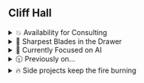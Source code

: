 ##  Cliff Hall

<details><summary>💥 Availability for Consulting</summary>
  
### I consult corp-to-corp through my company [Futurescale](https://futurescale.com).
- 🧭 -  I was invited to become a committing member of the [Model Context Protocol](https://github.com/modelcontextprotocol) maintainers and steering committee.
- 🔍 -  My primary focus is artificial intelligence, specifically enabling teams of agents to perform long horizon tasks.
- 📅 -  If you'd like to hire me or just chat about something interesting, you can grab a slot on [my calendar](https://calendly.com/cliffhall).
- 📋 -  My resume is [here](https://cliffordhall.com/wp-content/uploads/2025/01/Cliff-Hall-Resume-2024.pdf) if you're interested.

</details>

<details><summary>🔪 Sharpest Blades in the Drawer</summary>
  
### Software Engineering

I've slung a lot of code since the days of 6502 assembly for C64 and the Apple ][. Here's where I'm strongest at the moment.
* React
* Node
* JSX
* Typescript
* JavaScript
* OpenAI API
* Model Context Protocol (MCP) - I am a contributor and maintainer
  
### Project Leadership

I enjoy leading remote, globally distributed teams to success. This requires continuous integration, unit testing with an aim for 100% coverage, and rigorous code review. It makes a team stronger and certainly elevates code quality. The highest compliment for a team I've led was that the codebase appeared as if created by one person.

A common thing I see is domain language drift across teams and departments acting as a major source of friction and misunderstanding, both internally and with . That's why I approach new projects with domain-driven design, i.e., agree upon the things and the processes that operate on the things first (nouns and verbs). Build a glossary for the project and everyone from code to marketing is on the same page from the jump. 

### Software Architecture

With every new system design, I am guided by Einstein's maxim: "As simple as possible, no simpler." 

Within modular software, the biggest problem is separation of concerns, e.g., not muddling view handling responsibiilities with business logic and domain logic. As opposed to toolkits which offer a grab bag of utilities, frameworks help developers focus on requirements by providing a set of actors with roles, relationships, and collaboration patterns that solve for separation of concerns.

When I began working for large enterprise clients, I noticed that the frameworks avaialble for the prevalent development stacks were overcomplicated and made maintenance harder. Junior team members often struggled to understand the collaboration patterns at play between the framework actors. This led to messy, confusing code that is hard to maintain.

So in 2004, I created the [PureMVC Framework](https://puremvc.org). PureMVC is a lightweight, object-oriented MVC architecture that was eventually ported to over 15 programming languages and is still used today. Also wrote the [O'Reilly book](http://oreil.ly/puremvc). 

</details>
<details><summary>🧠 Currently Focused on AI</summary>

### Building Agents

- ✨ [Model Context Protocol](https://github.com/modelcontextprotocol) is an open protocol that enables seamless integration between LLM applications and external data sources and tools. I am a contributor, maintainer, and member of the MCP Steering Committee.
- ✨ [Puzzlebox](https://github.com/cliffhall/puzzlebox) is an [MCP](https://modelcontextprotocol.io/introduction) server that hosts finite state machines (called puzzles). With the GooseTeam project, we learned that attempting to make agents collaborate with a protocol for collaboration can generate results. But where it gets muddled is with non-trivial projects that need to employ phases. Inception, specification, design, building, etc. Within one of those phases an approach like GooseTeam can work well. This is where Puzzlebox comes in. It exposes tools to create and manipulate puzzles, moving state machines through their states. Clients can subscribe to individual state machines to receive updates when their state and available actions change.
- ✨ [GooseTeam](https://github.com/cliffhall/GooseTeam?tab=readme-ov-file#gooseteam) is an [MCP](https://modelcontextprotocol.io/introduction) server I wrote for enabling collaboration between a team of [Goose](https://block.github.io/goose/) agents. Given an arbitrarily complex project such as outlining a television series pilot or creating a non-trivial software application, the agents utilize tools exposed by the MCP to plan, assign, and complete tasks in service of the goal. This project is pioneering the use of [mermaid markdown for controlling agents](https://www.linkedin.com/pulse/controlling-agents-mermaid-markdown-clifford-hall-of9pe/?trackingId=AoMJVL8VSTOnrQs5W2X81A%3D%3D).

### Solving Domain-specific Problems with AI
- ✨ At [Culturalyst](https://culturalyst.com), I recently built an arts and culture focused, city-specific [AI assistant for improving artist discovery](https://futurescale.com/2024/11/15/arts-and-culture-concierge-ai-assistant/). Separately, I overcame a showstopping issue with gathering artist opportunities from around the web and delivering to subscribing artists those relevant to their discipline and experience. With AI, I was able to [classify opportunities from arbitrary sites](https://futurescale.com/2023/11/10/artist-opportunity-classification-with-ai/) into our taxonomy, normalizing the data into our domain model such that they appeared to have been entered through our own UI.
- ✨ With [PlotRocket](https://plotrocket.app), an AI-assisted series planner and episode outliner, I am combining artificial intelligence with common industry practices for creating episodic fiction, yielding a tool capable of planning multiple seasons of a television series down to the scene and beat. With or without the use of AI. It allows anyone to turn an idea into an engaging episodic story.

</details>

<details><summary>🕥 Previously on...</summary>

### Since founding Futurescale in 2004
  
  <details><summary>⛓ An on-chain builder through multiple bulls and bears</summary>
      
  - [Boson Protocol](https://www.bosonprotocol.io/) - A decentralized protocol for commerce.
  - [Vinyl Registry](https://vinylregistry.org) - Pairing NFTs and limited-release rare vinyl.
  - [Avastars](https://avastars.io/) - The first generative collectibles with on-chain art & metadata.
  - [Fismo Protocol](https://github.com/cliffhall/Fismo/blob/main/README.md) - Cloneable EVM-based finite state machine protocol.
  - [KnownOrigin](https://knownorigin.io) - Royalties & collab fund splitting. Since bought by eBay and closed down.
  - [Seen Haus](https://github.com/seen-haus/seen-contracts) - Diamond-based, open-source physical & digital NFT marketplace. Since bought by Propy.
  - [Nifty Cannon](https://niftycannon.app) - Make it rain NFTs! Zero-fee bulk NFT transfer.
  - [In-App Pro Shop](https://in-app-pro-shop.futurescale.com/) - NFT-based in-app purchases for Ethereum.
  - [Pass On](https://www.passon.io/) - Affiliate Marketing for the Web3 generation.

### Letting crypto go
  
  In 2018 I began working with Solidity, convinced that NFTs (not crypto) might actually be useful. I documented my developer journey in a webseries as I discovered how radically different the field was from any other language or environment I had ever worked on. It was bewildering, interesting, and greenfields as far as the eye could see. Everything hadn't been built, and the possibilities were endless. 
  
  Since then, crypto scams and the vicissitudes of the market have made it impossible to work in as a professional developer for hire, so I have decided to redirect all of my focus to AI, but I learned a lot on my blockchain journey, and met a lot of great people along the way.

  </details>

  <details><summary>📈 Enterprise and government work</summary>
  
  - [Google Deja View](https://futurescale.com/2017/12/15/youtube-deja-view-game-launched/) - An game that tested your knowledge of popular videos
  - [Morgan Stanley Matrix](https://www.behance.net/gallery/44855332/Morgan-Stanley-Matrix) - An an advanced FX trading application
  - [Dorado ChannelMaster](https://futurescale.com/2007/03/31/dorado-channelmaster-project-ships/) - Mortgage loan origination system (LOS)
  - [JP Morgan Chase](https://futurescale.com/2007/03/31/dorado-channelmaster-project-ships/) - Customized Dorado's Channelmaster LOS
  - [State Street Universe](https://futurescale.com/2005/03/12/futurescale-delivers-poc-for-state-street-bank/) - Architecture for initial proof of concept 
  - [Avtec/JITC CWCT](https://futurescale.com/2010/02/28/jitc-avtec-cwct/) - Military drone communication testing system
  - [Lockheed Martin/USSTRATCOM ISPAN](https://futurescale.com/2005/04/02/futurescale-advises-lockheed-martin) - Integrated Strategic Planning and Analysis Network
  - [Weight Watchers Plan Manager](https://futurescale.com/2005/10/08/weight-watchers-project-a-success) - Meal and diet planning system
  
  </details>
  
  <details><summary>🕳️ Scrappy startups that didn't make it</summary>
    
  - [Ahead](https://www.youtube.com/user/CreativityConnected) - An infinite canvas app. Named on 3 international [patents](https://patents.google.com/patent/WO2010063014A1/en) as a result of our work.
  - [LaLa](https://www.behance.net/gallery/194754877/Lala) - Connecting fans with media franchises via NFTs & revenue sharing.
  - [Olympus](https://www.behance.net/gallery/82333699/Olympus-Verified) - Base your crypto trading decisions on verified Information
  
  </details>

  <details><summary>📖 Teaching what I know</summary>
    
  - PureMVC World Tour - Talks at Adobe sites, events and user groupes from San Francisco to London to Hamburg and Copenhagen.
  - O'Reilly [PureMVC Developer Guide](https://www.oreilly.com/library/view/actionscript-developers-guide/9781449324698/) -  Lessons from 10 years of PureMVC engineering and community work in book form.
  - Adobe Flex Instructor - Certified onsite instruction of dev.
  - [Building on Ethereum](https://www.amazon.com/Building-Ethereum-Solidity-Cliff-Hall-ebook/dp/B0852C116W) - A Solidity and React book I wrote.
  
  </details>

</details>

<details><summary>🔥 Side projects keep the fire burning</summary>

- [Tangential](https://www.amazon.com/Tangential-Dark-Matter-Highway-1/dp/0692613579) - Sci-fi novel about alien invasion, government conspiracy, quantum entanglement, and tangential timelines.
- [Emergent Behavior](https://www.youtube.com/watch?v=tvYaoU1p6XY&list=OLAK5uy_njCaEWuGszF1AP1bjqSsKp-osy74HXB5M) - The 2024 Sea of Arrows album. Available on Spotify, YouTube Music, iTunes, etc.
- [PureMVC](https://puremvc.org) Framework - Lightweight MVC architecture ported to over 15 programming languages.
- [Page Fight!](https://page-fight.com) - Readers helping authors be more awesome. And keeping score.
- [Sinewav3](https://app.sinewav3.com) - 3D music visualizer with built in plugin development environment.
- [PlotRocket](https://plotrocket.app), an AI-assisted series planner and episode outliner.
- [Zarqon](https://zarqon.net) - A secure, cloud-based software licensing product.
- [Loop Dust](https://loopdust.art) - A generative audiovisual art project.

</details>
